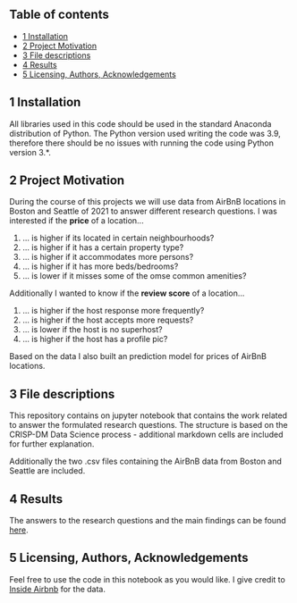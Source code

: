 ## Table of contents
- [1 Installation](##1-installation)
- [2 Project Motivation](##2-project-motivation)
- [3 File descriptions](##3-file-descriptions)
- [4 Results](##4-resuts)
- [5 Licensing, Authors, Acknowledgements](##5-licensing,-authors,-acknowledgements)

## 1 Installation
All libraries used in this code should be used in the standard Anaconda distribution of Python.
The Python version used writing the code was 3.9, therefore there should be no issues with running the code
using Python version 3.*.

## 2 Project Motivation
During the course of this projects we will use data from AirBnB locations in Boston and Seattle of 2021 to answer
different research questions. I was interested if the **price** of a location...

1. ... is higher if its located in certain neighbourhoods?
2. ... is higher if it has a certain property type?
3. ... is higher if it accommodates more persons?
4. ... is higher if it has more beds/bedrooms?
5. ... is lower if it misses some of the omse common amenities?

Additionally I wanted to know if the **review score** of a location...

1. ... is higher if the host response more frequently?
2. ... is higher if the host accepts more requests?
3. ... is lower if the host is no superhost?
4. ... is higher if the host has a profile pic?

Based on the data I also built an prediction model for prices of AirBnB locations.

## 3 File descriptions
This repository contains on jupyter notebook that contains the work related to answer the formulated research questions.
The structure is based on the CRISP-DM Data Science process - additional markdown cells are included for further explanation.

Additionally the two .csv files containing the AirBnB data from Boston and Seattle are included.

## 4 Results

The answers to the research questions and the main findings can be found [here](https://medium.com/mlearning-ai/how-much-is-your-property-worth-on-airbnb-542bc285dfa).

## 5 Licensing, Authors, Acknowledgements
Feel free to use the code in this notebook as you would like. I give credit to [Inside Airbnb](http://insideairbnb.com/get-the-data.html) 
for the data.

